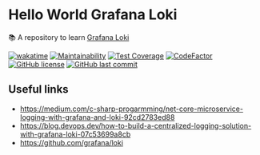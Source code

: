 # Hello World Grafana Loki

📚 A repository to learn [Grafana Loki](https://grafana.com/oss/loki/)

[![wakatime](https://wakatime.com/badge/github/GuilhermeStracini/hello-world-grafana-loki.svg)](https://wakatime.com/badge/github/GuilhermeStracini/hello-world-grafana-loki)
[![Maintainability](https://api.codeclimate.com/v1/badges/dd4083a1c59f910f73da/maintainability)](https://codeclimate.com/github/GuilhermeStracini/hello-world-grafana-loki/maintainability)
[![Test Coverage](https://api.codeclimate.com/v1/badges/dd4083a1c59f910f73da/test_coverage)](https://codeclimate.com/github/GuilhermeStracini/hello-world-grafana-loki/test_coverage)
[![CodeFactor](https://www.codefactor.io/repository/github/GuilhermeStracini/hello-world-grafana-loki/badge)](https://www.codefactor.io/repository/github/GuilhermeStracini/hello-world-grafana-loki)
[![GitHub license](https://img.shields.io/github/license/GuilhermeStracini/hello-world-grafana-loki)](https://github.com/GuilhermeStracini/hello-world-grafana-loki)
[![GitHub last commit](https://img.shields.io/github/last-commit/GuilhermeStracini/hello-world-grafana-loki)](https://github.com/GuilhermeStracini/hello-world-grafana-loki)


## Useful links

- https://medium.com/c-sharp-progarmming/net-core-microservice-logging-with-grafana-and-loki-92cd2783ed88
- https://blog.devops.dev/how-to-build-a-centralized-logging-solution-with-grafana-loki-07c53699a8cb
- https://github.com/grafana/loki
